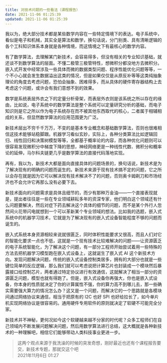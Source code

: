 ```yaml
---
title: 对技术问题的一些看法（课程报告）
date: 2021-11-06 01:25:39
updated: 2021-11-06 01:25:39
---
```


我以为，绝大部分技术都是某些数学内容在一些特定情境下的表达。电子系统中，看似是电子和机械，其实全是算法和数学，换句话说，分门别类、具有清晰逻辑的各个工科知识体系本身就是各种情境，而这情境之下有最核心的数学内容。

有了数学算法，去理解某门新技术，会容易得多，但没有相关的专业知识基础，就还谈不到数学算法的层面。不懂二极管三极管特性，想微积分都没地方去微积分。嵌入式开发中经常涉及一些具体而微的数据类型问题、程序性能优化问题等等，一个不小心就会发生数据溢出这类的情况，但是如果仅仅是从原反补等等这类纯抽象理论的角度去考虑问题，恐怕会抽象、困难得多，而从具体的硬件寄存器结构上去考虑这个问题，或许会有我们意想不到的效果。

数学是系统表层外衣之下的定量分析骨架，而表层外衣则是该系统之所以存在的缘由，比如说，电子系统中的数学算法是整个系统可以定量研究分析的基础，而电子知识则是它之所以作为电子系统存在而不被其他东西取代的核心，二者属于相辅相成的关系，但显然数学算法的应用范围更为广泛。

新技术层出不穷千千万万，不变的是基本专业概念和基础数学算法，否则也很难相信这技术能够站稳脚跟。机器学习看似玄妙，实际上，各种分类算法比如逻辑回归、线性回归和决策树模型等等，全都基于概率论的内容，而各种优化问题则可以很容易发现微积分中梯度下降的思想，神经网络更是一种线性代数、微积分和概率论的延伸，马尔科夫链更几乎是数学算法的直接代码落地实现。

再有，我以为，新技术大都是面向直接具体的问题场景的，换句话说，新技术是为了解决现有的明确的问题而诞生的。新技术来源于现有技术搞不定的问题，它之所以会存在就是因为它可以解决现有技术解决不了的问题，否则奥卡姆剃刀和市场经济也不会允许它再那么没有必要下去。

新技术面向的问题需求是具体且细节的，而少有那种万金油——一个直接表现就是，提出者往往是一些在专业领域耕耘多年的资深专家，他们明白这个领域还有什么问题要解决，然后对症下药去解决这个具体的细节的问题，而不是某个外行人忽然间火花带闪电就想到一个可以革新某个专业领域的想法。比如我的选题，嵌入式系统中的机器学习技术，它就是为了解决现有的嵌入式设备智能程度不够的问题而诞生的。

嵌入式系统本身资源相较来说就很匮乏，同时体积性能要求又很高，而且人们对它的智能化要求一点也不低，这就是一个现有技术比较难解决的问题——让资源匮乏的电子系统智能化，为了解决这个问题，有一部分工程师开始尝试着用一些特殊的方法去把机器学习模型跑在嵌入式设备上，这就诞生了嵌入式 AI 这个新技术方向。发现问题解决问题，传统的嵌入式设备控制类居多，拥有的大部分也就是一些键位简单的反应逻辑，那么我们就可以考虑说把计算芯片也封装成一个模块然后暴露接口给控制芯片，两者通过特定协议进行有效通信，这就解决了相当一部分的资源匮乏问题，模型也就有得跑了。但是，嵌入式设备你再强大，你也是嵌入式设备，你本身的性质就决定了你的计算属性不强，你的算力高不到哪儿去，那一些确实需要强大算力的情况怎么办？这又是一个问题，而解决它的一个思路就是各模块间通过网络协议来通信，相当于把原有的 I2C 也好 SPI 也好给拉长了，如今单片机实现网络协议是很容易的。通用硬件专用软件的原则就决定了软硬不可能完全分家。

新技术并不神秘，更何况如今这个软硬越来越不分家的时代呢？众多工程师们在自己领域内不断发展问题解决问题，然后用数学算法进行总结，这大概就是各种新技术的一种理解吧，相信它们能够带动人类科技事业更进一步。

>这两个观点来源于我洗澡的时候的突发奇想，刚好最近也还有个课程报告要交，新技术专题，那就交这个吧  
>2021年11月6日 01:27